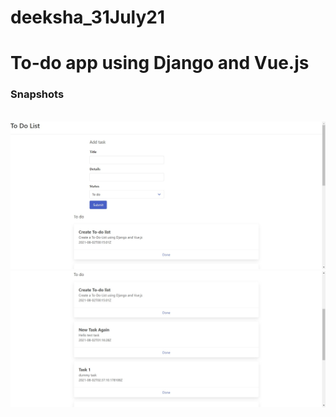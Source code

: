 # deeksha_31July21

# To-do app using Django and Vue.js


### Snapshots
<br>
<img src="Screenshots/1.jpg" width=800px height=auto>
<br>
<img src="Screenshots/2.jpg" width=800px height=auto>
<br>

